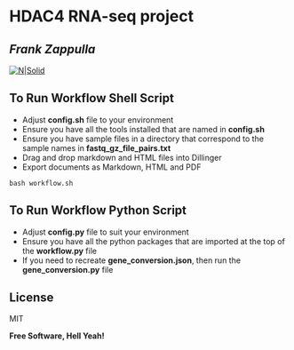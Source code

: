 # HDAC4 RNA-seq project
## _Frank Zappulla_

[![N|Solid](https://ddfoqzqsu0zvp.cloudfront.net/media/documents/school-of-engineering-wordmark-side-blue.png)](https://nodesource.com/products/nsolid)

## To Run Workflow Shell Script

- Adjust **config.sh** file to your environment
- Ensure you have all the tools installed that are named in **config.sh**
- Ensure you have sample files in a directory that correspond to the sample names in **fastq_gz_file_pairs.txt**
- Drag and drop markdown and HTML files into Dillinger
- Export documents as Markdown, HTML and PDF

```
bash workflow.sh
```

## To Run Workflow Python Script

- Adjust **config.py** file to suit your environment
- Ensure you have all the python packages that are imported at the top of the **workflow.py** file
- If you need to recreate **gene_conversion.json**, then run the **gene_conversion.py** file




## License

MIT

**Free Software, Hell Yeah!**
